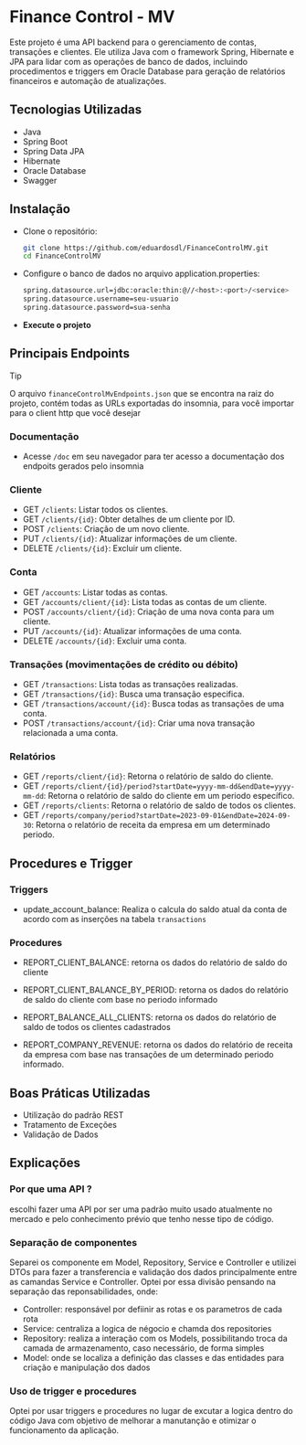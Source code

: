 # Finance Control - MV

Este projeto é uma API backend para o gerenciamento de contas, transações e clientes. Ele utiliza Java com o framework Spring, Hibernate e JPA para lidar com as operações de banco de dados, incluindo procedimentos e triggers em Oracle Database para geração de relatórios financeiros e automação de atualizações.

## Tecnologias Utilizadas

- Java
- Spring Boot
- Spring Data JPA
- Hibernate
- Oracle Database
- Swagger

## Instalação

- Clone o repositório:

    ```bash
    git clone https://github.com/eduardosdl/FinanceControlMV.git
    cd FinanceControlMV
    ```

- Configure o banco de dados no arquivo application.properties:

    ```bash
    spring.datasource.url=jdbc:oracle:thin:@//<host>:<port>/<service>
    spring.datasource.username=seu-usuario
    spring.datasource.password=sua-senha
    ```

- **Execute o projeto**

## Principais Endpoints

> [!TIP]
O arquivo `financeControlMvEndpoints.json` que se encontra na raiz do projeto, contém todas as URLs exportadas do insomnia, para você importar para o client http que você desejar

### Documentação
- Acesse `/doc` em seu navegador para ter acesso a documentação dos endpoits gerados pelo insomnia

### Cliente

- GET `/clients`: Listar todos os clientes.
- GET `/clients/{id}`: Obter detalhes de um cliente por ID.
- POST `/clients`: Criação de um novo cliente.
- PUT `/clients/{id}`: Atualizar informações de um cliente.
- DELETE `/clients/{id}`: Excluir um cliente.

### Conta

- GET `/accounts`: Listar todas as contas.
- GET `/accounts/client/{id}`: Lista todas as contas de um cliente.
- POST `/accounts/client/{id}`: Criação de uma nova conta para um cliente.
- PUT `/accounts/{id}`: Atualizar informações de uma conta.
- DELETE `/accounts/{id}`: Excluir uma conta.

### Transações (movimentações de crédito ou débito)

- GET `/transactions`: Lista todas as transações realizadas.
- GET `/transactions/{id}`: Busca uma transação especifica.
- GET `/transactions/account/{id}`: Busca todas as transações de uma conta.
- POST `/transactions/account/{id}`: Criar uma nova transação relacionada a uma conta.

### Relatórios

- GET `/reports/client/{id}`: Retorna o relatório de saldo do cliente.
- GET `/reports/client/{id}/period?startDate=yyyy-mm-dd&endDate=yyyy-mm-dd`: Retorna o relatório de saldo do cliente em um periodo específico.
- GET `/reports/clients`: Retorna o relatório de saldo de todos os clientes.
- GET `/reports/company/period?startDate=2023-09-01&endDate=2024-09-30`: Retorna o relatório de receita da empresa em um determinado periodo.

## Procedures e Trigger

### Triggers

- update_account_balance: Realiza o calcula do saldo atual da conta de acordo com as inserções na tabela `transactions`

### Procedures

- REPORT_CLIENT_BALANCE: retorna os dados do relatório de saldo do cliente

- REPORT_CLIENT_BALANCE_BY_PERIOD: retorna os dados do relatório de saldo do cliente com base no periodo informado

- REPORT_BALANCE_ALL_CLIENTS: retorna os dados do relatório de saldo de todos os clientes cadastrados

- REPORT_COMPANY_REVENUE: retorna os dados do relatório de receita da empresa com base nas transações de um determinado periodo informado.

## Boas Práticas Utilizadas

- Utilização do padrão REST
- Tratamento de Exceções
- Validação de Dados

## Explicações

### Por que uma API ?

escolhi fazer uma API por ser uma padrão muito usado atualmente no mercado e pelo conhecimento prévio que tenho nesse tipo de código.

### Separação de componentes

Separei os componente em Model, Repository, Service e Controller e utilizei DTOs para fazer a transferencia e validação dos dados principalmente entre as camandas Service e Controller. Optei por essa divisão pensando na separação das reponsabilidades, onde:

- Controller: responsável por defiinir as rotas e os parametros de cada rota
- Service: centraliza a logica de négocio e chamda dos repositories
- Repository: realiza a interação com os Models, possibilitando troca da camada de armazenamento, caso necessário, de forma simples
- Model: onde se localiza a definição das classes e das entidades para criação e manipulação dos dados

### Uso de trigger e procedures

Optei por usar triggers e procedures no lugar de excutar a logica dentro do código Java com objetivo de melhorar a manutanção e otimizar o funcionamento da aplicação.
